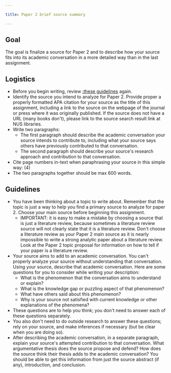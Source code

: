```yaml
---

title: Paper 2 brief source summary

---
```


## Goal

The goal is finalize a source for Paper 2 and to describe how your source fits into its academic conversation in a more detailed way than in the last assignment.

## Logistics

- Before you begin writing, review [:these guidelines](/course-ntw2029/assignments/papers/p2-1-overview/#x-these-guidelines) again.
- Identify the source you intend to analyze for Paper 2. Provide proper a properly formatted APA citation for your source as the title of this assignment, including a link to the source on the webpage of the journal or press where it was originally published. If the source does not have a URL (many books don't), please link to the source search result link at NUS libraries.
- Write two paragraphs:
	- The first paragraph should describe the academic conversation your source intends to contribute to, including what your source says others have previously contributed to that conversation.
	- The second paragraph should describe your source's research approach and contribution to that conversation.
- Cite page numbers in-text when paraphrasing your source in this simple way: (4)
- The two paragraphs together should be max 600 words.

## Guidelines

- You have been thinking about a topic to write about. Remember that the topic is just a way to help you find a primary source to analyze for paper 2. Choose your main source before beginning this assignment.
	- IMPORTANT: it is easy to make a mistake by choosing a source that is just a literature review, because sometimes a literature review source will not clearly state that it is a literature review. Don't choose a literature review as your Paper 2 main source as it is nearly impossible to write a strong analytic paper about a literature review. Look at the Paper 2 topic proposal for information on how to tell if your paper is a literature review.
- Your source aims to add to an academic conversation. You can't properly analyze your source without understanding that conversation. Using your source, describe that academic conversation. Here are some questions for you to consider while writing your description:
	- What is the phenomenon that the conversation aims to understand or explain?
	- What is the knowledge gap or puzzling aspect of that phenomenon?
	- What have others said about this phenomenon?
	- Why is your source not satisfied with current knowledge or other explanations of the phenomena?
- These questions are to help you think; you don't need to answer each of these questions separately.
- You also don't need to do outside research to answer these questions; rely on your source, and make inferences if necessary (but be clear when you are doing so).
- After describing the academic conversation, in a separate paragraph, explain your source's attempted contribution to that conversation. What argumentative thesis does the source propose and defend? How does the source think their thesis adds to the academic conversation? You should be able to get this information from just the source abstract (if any), introduction, and conclusion.
